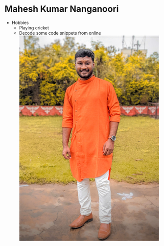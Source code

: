 # Mahesh Kumar Nanganoori
* Hobbies
    * Playing cricket 
    * Decode some code snippets from online 
![Mahesh_Kumar](/Mahesh.jpg) 
  